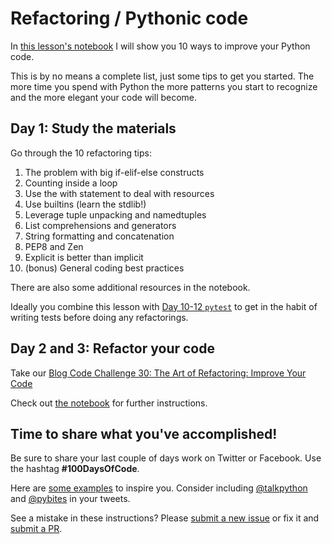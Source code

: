 # Refactoring / Pythonic code

In [this lesson's notebook](https://github.com/talkpython/100daysofcode-with-python-course/blob/master/days/34-36-refactoring/refactoring.ipynb) I will show you 10 ways to improve your Python code. 

This is by no means a complete list, just some tips to get you started. The more time you spend with Python the more patterns you start to recognize and the more elegant your code will become.

## Day 1: Study the materials

Go through the 10 refactoring tips:

1. The problem with big if-elif-else constructs
2. Counting inside a loop
3. Use the with statement to deal with resources
4. Use builtins (learn the stdlib!)
5. Leverage tuple unpacking and namedtuples
6. List comprehensions and generators
7. String formatting and concatenation
8. PEP8 and Zen
9. Explicit is better than implicit
10. (bonus) General coding best practices

There are also some additional resources in the notebook.

Ideally you combine this lesson with [Day 10-12 `pytest`](https://github.com/talkpython/100daysofcode-with-python-course/tree/master/days/10-12-pytest) to get in the habit of writing tests before doing any refactorings.

## Day 2 and 3: Refactor your code

Take our [Blog Code Challenge 30: The Art of Refactoring: Improve Your Code](https://codechalleng.es/challenges/30/)

Check out [the notebook](https://github.com/talkpython/100daysofcode-with-python-course/blob/master/days/34-36-refactoring/refactoring.ipynb) for further instructions.

## Time to share what you've accomplished!

Be sure to share your last couple of days work on Twitter or Facebook. Use the hashtag **#100DaysOfCode**.

Here are [some examples](https://twitter.com/search?q=%23100DaysOfCode) to inspire you. Consider including [@talkpython](https://twitter.com/talkpython) and [@pybites](https://twitter.com/pybites) in your tweets.

See a mistake in these instructions? Please [submit a new issue](https://github.com/talkpython/100daysofcode-with-python-course/issues) or fix it and [submit a PR](https://github.com/talkpython/100daysofcode-with-python-course/pulls).
